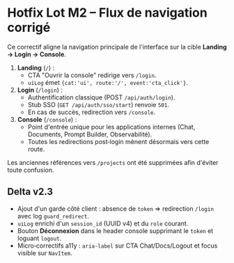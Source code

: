 # Hotfix Lot M2 – Flux de navigation corrigé

Ce correctif aligne la navigation principale de l'interface sur la cible **Landing → Login → Console**.

1. **Landing** (`/`) :
   - CTA "Ouvrir la console" redirige vers `/login`.
   - `uiLog` émet `{cat:'ui', route:'/', event:'cta_click'}`.
2. **Login** (`/login`) :
   - Authentification classique (POST `/api/auth/login`).
   - Stub SSO (`GET /api/auth/sso/start`) renvoie `501`.
   - En cas de succès, redirection vers `/console`.
3. **Console** (`/console`) :
   - Point d'entrée unique pour les applications internes (Chat, Documents, Prompt Builder, Observabilité).
   - Toutes les redirections post‑login mènent désormais vers cette route.

Les anciennes références vers `/projects` ont été supprimées afin d'éviter toute confusion.

## Delta v2.3

- Ajout d'un garde côté client : absence de `token` ⇒ redirection `/login` avec log `guard_redirect`.
- `uiLog` enrichi d'un `session_id` (UUID v4) et du `role` courant.
- Bouton **Déconnexion** dans le header console supprimant le `token` et loguant `logout`.
- Micro‑correctifs a11y : `aria-label` sur CTA Chat/Docs/Logout et focus visible sur `NavItem`.
